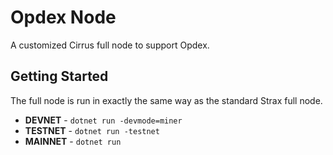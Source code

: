 # Opdex Node

A customized Cirrus full node to support Opdex.

## Getting Started

The full node is run in exactly the same way as the standard Strax full node.

* **DEVNET** - `dotnet run -devmode=miner`
* **TESTNET** - `dotnet run -testnet`
* **MAINNET** - `dotnet run`
